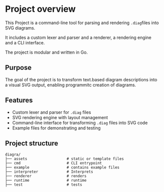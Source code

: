 # Project overview

This Project is a command-line tool for parsing and rendering `.diag`files into SVG diagrams.

It includes a custom lexer and parser and a renderer, a rendering engine and a CLI interface.

The project is modular and written in Go.

## Purpose

The goal of the project is to transform text.based diagram descriptions into a visual SVG output, enabling programmitc creation of diagrams.

## Features

- Custom lexer and parser for `.diag` files
- SVG rendering engine with layout management
- Command-line interface for transforming `.diag` files into SVG code
- Example files for demonstrating and testing

## Project structure

    diagra/
    ├── assets                  # static or template files
    ├── cmd                     # CLI entrypoint
    ├── example                 # contains example files
    ├── interpreter             # Interprets
    ├── renderer                # renders
    ├── runtime                 # runtime
    ├── test                    # tests




